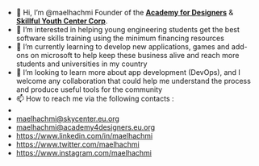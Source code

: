 - 👋 Hi, I’m @maelhachmi Founder of the <b><a href="https://www.academy4designers.eu.org">Academy for Designers</a></b> & <b><a href="https://www.skycenter.eu.org">Skillful Youth Center Corp</a></b>.
- 👀 I’m interested in helping young engineering students get the best software skills training using the minimum financing resources
- 🌱 I’m currently learning to develop new applications, games and add-ons on microsoft to help keep these business alive and reach more students and universities in my country
- 💞️ I’m looking to learn more about app development (DevOps), and I welcome any collaboration that could help me understand the process and produce useful tools for the community
- 📫 How to reach me via the following contacts :
- 
-    maelhachmi@skycenter.eu.org
-    maelhachmi@academy4designers.eu.org
-    https://www.linkedin.com/in/maelhachmi
-    https://www.twitter.com/maelhachmi
-    https://www.instagram.com/maelhachmi

<!---
maelhachmi/maelhachmi is a ✨ special ✨ repository because its `README.md` (this file) appears on your GitHub profile.
You can click the Preview link to take a look at your changes.
--->

